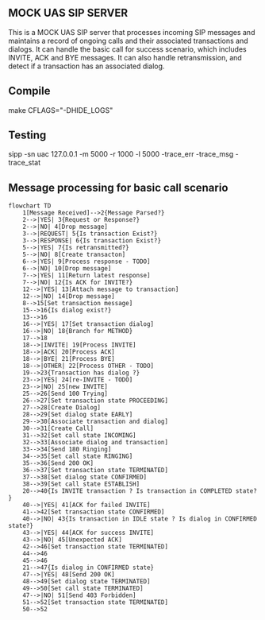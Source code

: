 ## MOCK UAS SIP SERVER

This is a MOCK UAS SIP server that processes incoming SIP messages and maintains a record of ongoing calls and their associated transactions and dialogs. It can handle the basic call for success scenario, which includes INVITE, ACK and BYE messages. It can also handle retransmission, and detect if a transaction has an associated dialog.

## Compile

make CFLAGS="-DHIDE_LOGS"

## Testing

sipp -sn uac 127.0.0.1 -m 5000 -r 1000 -l 5000 -trace_err -trace_msg -trace_stat

## Message processing for basic call scenario

```mermaid
flowchart TD
    1[Message Received]-->2{Message Parsed?}
    2-->|YES| 3{Request or Response?}
    2-->|NO| 4[Drop message]
    3-->|REQUEST| 5{Is transaction Exist?}
    3-->|RESPONSE| 6{Is transaction Exist?}
    5-->|YES| 7{Is retransmitted?}
    5-->|NO| 8[Create transacton]
    6-->|YES| 9[Process response - TODO]
    6-->|NO| 10[Drop message]
    7-->|YES| 11[Return latest response]
    7-->|NO| 12{Is ACK for INVITE?}
    12-->|YES| 13[Attach message to transaction]
    12-->|NO| 14[Drop message]
    8-->15[Set transaction message]
    15-->16{Is dialog exist?}
    13-->16
    16-->|YES| 17[Set transaction dialog]
    16-->|NO| 18{Branch for METHOD}
    17-->18
    18-->|INVITE| 19[Process INVITE]
    18-->|ACK| 20[Process ACK]
    18-->|BYE| 21[Process BYE]
    18-->|OTHER| 22[Process OTHER - TODO]
    19-->23{Transaction has dialog ?}
    23-->|YES| 24[re-INVITE - TODO]
    23-->|NO| 25[new INVITE]
    25-->26[Send 100 Trying]
    26-->27[Set transaction state PROCEEDING]
    27-->28[Create Dialog]
    28-->29[Set dialog state EARLY]
    29-->30[Associate transaction and dialog]
    30-->31[Create Call]
    31-->32[Set call state INCOMING]
    32-->33[Associate dialog and transaction]
    33-->34[Send 180 Ringing]
    34-->35[Set call state RINGING]
    35-->36[Send 200 OK]
    36-->37[Set transaction state TERMINATED]
    37-->38[Set dialog state CONFIRMED]
    38-->39[Set call state ESTABLISH]
    20-->40{Is INVITE transaction ? Is transaction in COMPLETED state? }
    40-->|YES| 41[ACK for failed INVITE]
    41-->42[Set transaction state CONFIRMED]
    40-->|NO| 43{Is transaction in IDLE state ? Is dialog in CONFIRMED state?}
    43-->|YES| 44[ACK for success INVITE]
    43-->|NO| 45[Unexpected ACK]
    42-->46[Set transaction state TERMINATED]
    44-->46
    45-->46
    21-->47{Is dialog in CONFIRMED state}
    47-->|YES| 48[Send 200 OK]
    48-->49[Set dialog state TERMINATED]
    49-->50[Set call state TERMINATED]
    47-->|NO| 51[Send 403 Forbidden]
    51-->52[Set transaction state TERMINATED]
    50-->52

```

